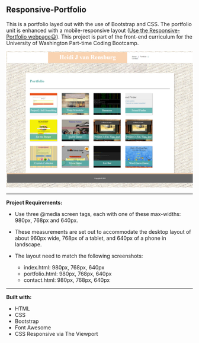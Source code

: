 ## Responsive-Portfolio

This is a portfolio layed out with the use of Bootstrap and CSS. The portfolio unit is enhanced with a mobile-responsive layout ([Use the Responsive-Portfolio webpage:smiley:](https://heidijvr.github.io/Responsive-Portfolio/portfolio.html)).
This project is part of the front-end curriculum for the University of Washington Part-time Coding Bootcamp. 

<img src="https://github.com/Heidijvr/Responsive-Portfolio/blob/master/images/screenshot.RP.png" alt="Responsive Portfolio">


-----

**Project Requirements:**

* Use three @media screen tags, each with one of these max-widths: 980px, 768px and 640px.
* These measurements are set out to accommodate the desktop layout of about 960px wide, 768px of a tablet, and 640px of a phone in landscape.

* The layout need to match the following screenshots:
  * index.html: 980px, 768px, 640px
  * portfolio.html: 980px, 768px, 640px
  * contact.html: 980px, 768px, 640px

-----

**Built with:**

* HTML
* CSS
* Bootstrap
* Font Awesome
* CSS Responsive via The Viewport  
